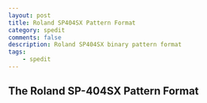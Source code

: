 ```yaml
---
layout: post
title: Roland SP404SX Pattern Format
category: spedit
comments: false
description: Roland SP404SX binary pattern format
tags:
    - spedit
---
```


## The Roland SP-404SX Pattern Format



